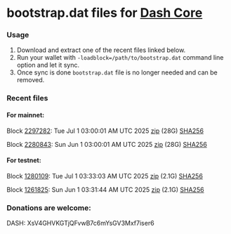 # bootstrap.dat files for [Dash Core](https://github.com/dashpay/dash)

### Usage

1. Download and extract one of the recent files linked below.
1. Run your wallet with `-loadblock=/path/to/bootstrap.dat` command line option and let it sync.
1. Once sync is done `bootstrap.dat` file is no longer needed and can be removed.

### Recent files

#### For mainnet:

Block [2297282](https://insight.dash.org/insight/block/00000000000000148cfd43c02d47e5e5aeb9152a032d09ee8b1a81bae717c30e): Tue Jul  1 03:00:01 AM UTC 2025 [zip](https://dash-bootstrap-2.ams3.digitaloceanspaces.com/mainnet/2025-07-01/bootstrap.dat.zip) (28G) [SHA256](https://dash-bootstrap-2.ams3.digitaloceanspaces.com/mainnet/2025-07-01/sha256.txt)

Block [2280843](https://insight.dash.org/insight/block/0000000000000025650024ef8c75d0dafcddb72f5350cae8c5a56b2da9d01566): Sun Jun  1 03:00:01 AM UTC 2025 [zip](https://dash-bootstrap-2.ams3.digitaloceanspaces.com/mainnet/2025-06-01/bootstrap.dat.zip) (28G) [SHA256](https://dash-bootstrap-2.ams3.digitaloceanspaces.com/mainnet/2025-06-01/sha256.txt)


#### For testnet:

Block [1280109](https://insight.testnet.networks.dash.org/insight/block/000007e40af68ce4c85f395620edc0999a6852466c3fa5daf6551329271a1b86): Tue Jul  1 03:33:03 AM UTC 2025 [zip](https://dash-bootstrap-2.ams3.digitaloceanspaces.com/testnet/2025-07-01/bootstrap.dat.zip) (2.1G) [SHA256](https://dash-bootstrap-2.ams3.digitaloceanspaces.com/testnet/2025-07-01/sha256.txt)

Block [1261825](https://insight.testnet.networks.dash.org/insight/block/000000b9ce6d0fb4346c8df29007df5931037ec5fb1c9ef788f640dbc9a06c50): Sun Jun  1 03:31:44 AM UTC 2025 [zip](https://dash-bootstrap-2.ams3.digitaloceanspaces.com/testnet/2025-06-01/bootstrap.dat.zip) (2.1G) [SHA256](https://dash-bootstrap-2.ams3.digitaloceanspaces.com/testnet/2025-06-01/sha256.txt)


### Donations are welcome:

DASH: XsV4GHVKGTjQFvwB7c6mYsGV3Mxf7iser6
